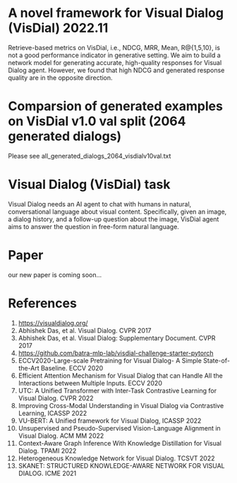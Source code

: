 # A novel framework for Visual Dialog (VisDial) 2022.11

Retrieve-based metrics on VisDial, i.e., NDCG, MRR, Mean, R@{1,5,10}, is not a good performance indicator in generative setting. We aim to build a network model for generating accurate, high-quality responses for Visual Dialog agent. However, we found that high NDCG and generated response quality are in the opposite direction.

# Comparsion of generated examples on VisDial v1.0 val split (2064 generated dialogs)

Please see all_generated_dialogs_2064_visdialv10val.txt

# Visual Dialog (VisDial) task
Visual Dialog needs an AI agent to chat with humans in natural, conversational language about visual content. Specifically, given an image, a dialog history, and a follow-up question about the image, VisDial agent aims to answer the question in free-form natural language.

# Paper
our new paper is coming soon...

# References
1. https://visualdialog.org/<br>
1. Abhishek Das, et al. Visual Dialog. CVPR 2017<br>
2. Abhishek Das, et al. Visual Dialog: Supplementary Document. CVPR 2017<br>
3. https://github.com/batra-mlp-lab/visdial-challenge-starter-pytorch<br>
4. ECCV2020-Large-scale Pretraining for Visual Dialog- A Simple State-of-the-Art Baseline. ECCV 2020<br>
5. Efficient Attention Mechanism for Visual Dialog that can Handle All the Interactions between Multiple Inputs. ECCV 2020<br>
6. UTC: A Unified Transformer with Inter-Task Contrastive Learning for Visual Dialog. CVPR 2022<br>
7. Improving Cross-Modal Understanding in Visual Dialog via Contrastive Learning, ICASSP 2022<br>
8. VU-BERT: A Unified framework for Visual Dialog, ICASSP 2022<br>
9. Unsupervised and Pseudo-Supervised Vision-Language Alignment in Visual Dialog. ACM MM 2022<br>
10. Context-Aware Graph Inference With Knowledge Distillation for Visual Dialog. TPAMI 2022<br>
11. Heterogeneous Knowledge Network for Visual Dialog. TCSVT 2022<br>
12. SKANET: STRUCTURED KNOWLEDGE-AWARE NETWORK FOR VISUAL DIALOG. ICME 2021<br>
